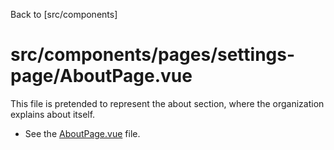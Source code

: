 Back to [src/components]

# src/components/pages/settings-page/AboutPage.vue

This file is pretended to represent the about section, where the organization explains about itself.

- See the [AboutPage.vue](./AboutPage.vue) file.